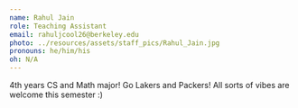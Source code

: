 ```yaml
---
name: Rahul Jain
role: Teaching Assistant
email: rahuljcool26@berkeley.edu
photo: ../resources/assets/staff_pics/Rahul_Jain.jpg
pronouns: he/him/his
oh: N/A
---
```


4th years CS and Math major! Go Lakers and Packers! All sorts of vibes are welcome this semester :)
